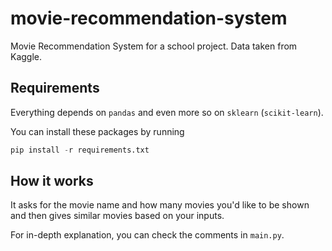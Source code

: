# movie-recommendation-system

Movie Recommendation System for a school project. Data taken from Kaggle.

## Requirements

Everything depends on `pandas` and even more so on `sklearn` (`scikit-learn`).

You can install these packages by running

```Python
pip install -r requirements.txt
```

## How it works

It asks for the movie name and how many movies you'd like to be shown and then gives similar movies based on your inputs.

For in-depth explanation, you can check the comments in `main.py`.
